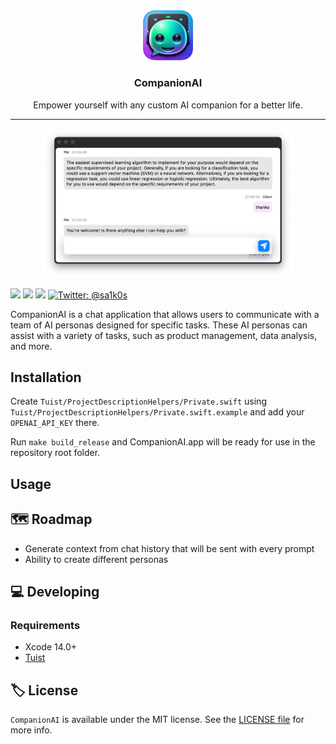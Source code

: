 <div align="center">
  <a href="https://github.com/Saik0s/CompanionAI">
    <img src=".github/logo.png" width="80">
  </a>

  <h3 align="center">CompanionAI</h3>

  <p align="center">
    Empower yourself with any custom AI companion for a better life.
  </p>
</div>
<hr />

<div align="center">
<img src=".github/screenshot1.png" width="400">
</div>
<p>
    <img src="https://github.com/Saik0s/CompanionAI/actions/workflows/swift.yml/badge.svg" />
    <img src="https://img.shields.io/badge/License-MIT-blue.svg" />
    <img src="https://img.shields.io/badge/Platforms-macOS-3876D3.svg" />
    <a href="https://twitter.com/sa1k0s">
        <img src="https://img.shields.io/badge/Contact-@sa1k0s-purple.svg?style=flat" alt="Twitter: @sa1k0s" />
    </a>
</p>


<p align="center">

CompanionAI is a chat application that allows users to communicate with a team of AI personas designed for specific tasks. These AI personas can assist with a variety of tasks, such as product management, data analysis, and more.

</p>

## Installation

Create `Tuist/ProjectDescriptionHelpers/Private.swift` using `Tuist/ProjectDescriptionHelpers/Private.swift.example` and add your `OPENAI_API_KEY` there.

Run `make build_release` and CompanionAI.app will be ready for use in the repository root folder.

## Usage

## 🗺 Roadmap

- Generate context from chat history that will be sent with every prompt
- Ability to create different personas

## 💻 Developing

### Requirements

- Xcode 14.0+
- [Tuist](https://github.com/tuist/tuist)

## 🏷 License

`CompanionAI` is available under the MIT license. See the [LICENSE file](./LICENSE) for more info.
